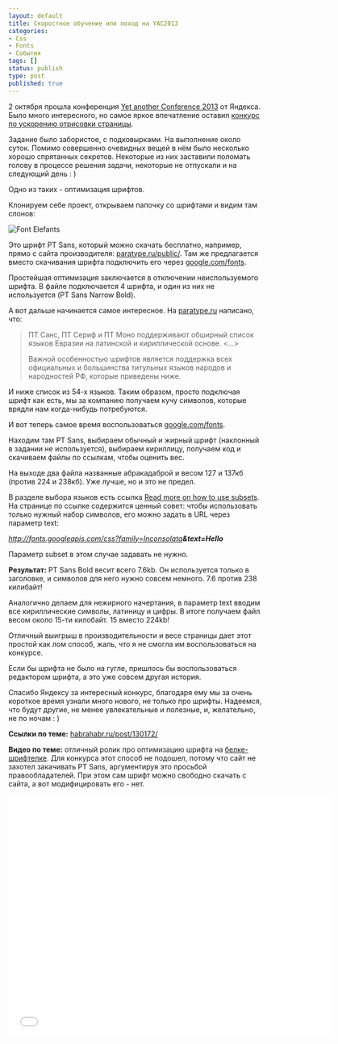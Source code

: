 ```yaml
---
layout: default
title: Скоростное обучение или поход на YAC2013
categories:
- Css
- Fonts
- События
tags: []
status: publish
type: post
published: true
---
```

2 октября прошла конференция <a href="http://tech.yandex.ru/events/yac/2013/">Yet another Conference 2013</a> от Яндекса. Было много интересного, но самое яркое впечатление оставил <a href="https://github.com/yandex-cs/yac2013">конкурс по ускорению отрисовки страницы</a>.<!--more--> 

Задание было забористое, с подковырками. На выполнение около суток. 
Помимо совершенно очевидных вещей в нём было несколько хорошо спрятанных секретов. Некоторые из них заставили поломать голову в процессе решения задачи, некоторые не отпускали и на следующий день :&nbsp;)

Одно из таких - оптимизация шрифтов.

Клонируем себе проект, открываем папочку со шрифтами и видим там слонов:

<img src="http://img-fotki.yandex.ru/get/9358/5091629.98/0_7b9a4_f69346d4_L.png" alt="Font Elefants" />

Это шрифт PT Sans, который можно скачать бесплатно, например, прямо с сайта производителя: <a href="http://www.paratype.ru/public/">paratype.ru/public/</a>. Там же предлагается вместо скачивания шрифта подключить его через <a href="http://www.google.com/fonts">google.com/fonts</a>.

Простейшая оптимизация заключается в отключении неиспользуемого шрифта. В файле подключается 4 шрифта, и один из них не используется (PT Sans Narrow Bold).

А вот дальше начинается самое интересное. На <a href="http://www.paratype.ru/public/">paratype.ru</a> написано, что:

<blockquote>ПТ Санс, ПТ Сериф и ПТ Моно поддерживают обширный список языков Евразии на латинской и кириллической основе. <...>

Важной особенностью шрифтов является поддержка всех официальных и большинства титульных языков народов и народностей РФ, которые приведены ниже. </blockquote>

И ниже список из 54-х языков. Таким образом, просто подключая шрифт как есть, мы за компанию получаем кучу символов, которые врядли нам когда-нибудь потребуются.

И вот теперь самое время воспользоваться <a href="http://www.google.com/fonts">google.com/fonts</a>.

Находим там PT Sans, выбираем обычный и жирный шрифт (наклонный в задании не используется), выбираем кириллицу, получаем код и скачиваем файлы по ссылкам, чтобы оценить вес.

На выходе два файла названные абракадаброй и весом 127 и 137кб (против 224 и 238кб).
Уже лучше, но и это не предел. 

В разделе выбора языков есть ссылка <a href="https://developers.google.com/fonts/docs/getting_started#Subsets">Read more on how to use subsets</a>. На странице по ссылке содержится ценный совет: чтобы использовать только нужный набор символов, его можно задать в URL через параметр text:

<em>http://fonts.googleapis.com/css?family=Inconsolata<strong>&text=Hello</strong></em>

Параметр subset в этом случае задавать не нужно.

<strong>Результат:</strong> PT Sans Bold весит всего 7.6kb. Он используется только в заголовке, и символов для него нужно совсем немного. 7.6 против 238 килибайт!

Аналогично делаем для нежирного начертания, в параметр text вводим все кириллические символы, латиницу и цифры. В итоге получаем файл весом около 15-ти килобайт. 15 вместо 224kb!

Отличный выигрыш в производительности и весе страницы дает этот простой как лом способ, жаль, что я не смогла им воспользоваться на конкурсе.

Если бы шрифта не было на гугле, пришлось бы воспользоваться редактором шрифта, а это уже совсем другая история.

Спасибо Яндексу за интересный конкурс, благодаря ему мы за очень короткое время узнали много нового, не только про шрифты. Надеемся, что будут другие, не менее увлекательные и полезные, и, желательно, не по ночам : )

<strong>Ссылки по теме:</strong>
<a href="http://habrahabr.ru/post/130172/">habrahabr.ru/post/130172/</a>

<strong>Видео по теме:</strong> 
отличный ролик про оптимизацию шрифта на <a href="http://www.fontsquirrel.com/">белке-шрифтелке</a>.
Для конкурса этот способ не подошел, потому что сайт не захотел закачивать PT Sans, аргументируя это просьбой правообладателей. При этом сам шрифт можно свободно скачать с сайта, а вот модифицировать его - нет.

<iframe width="640" height="480" src="//www.youtube.com/embed/G5ZmSVK7CHo" frameborder="0" allowfullscreen></iframe>
